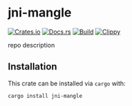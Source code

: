 # jni-mangle
[![Crates.io](https://img.shields.io/crates/v/jni-mangle)](https://crates.io/crates/jni-mangle) 
[![Docs.rs](https://docs.rs/jni-mangle/badge.svg)](https://docs.rs/jni-mangle) 
[![Build](https://github.com/Ewpratten/jni-mangle/actions/workflows/build.yml/badge.svg)](https://github.com/Ewpratten/jni-mangle/actions/workflows/build.yml)
[![Clippy](https://github.com/Ewpratten/jni-mangle/actions/workflows/clippy.yml/badge.svg)](https://github.com/Ewpratten/jni-mangle/actions/workflows/clippy.yml)


repo description

## Installation

This crate can be installed via `cargo` with:

```sh
cargo install jni-mangle
```

